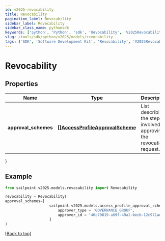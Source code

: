```yaml
---
id: v2025-revocability
title: Revocability
pagination_label: Revocability
sidebar_label: Revocability
sidebar_class_name: pythonsdk
keywords: ['python', 'Python', 'sdk', 'Revocability', 'V2025Revocability']
slug: /tools/sdk/python/v2025/models/revocability
tags: ['SDK', 'Software Development Kit', 'Revocability', 'V2025Revocability']
---
```


# Revocability

## Properties

| Name | Type | Description | Notes |
| --- | --- | --- | --- |
| **approval_schemes** | [**[]AccessProfileApprovalScheme**](access-profile-approval-scheme) | List describing the steps involved in approving the revocation request. | [optional] |

}

## Example

```python
from sailpoint.v2025.models.revocability import Revocability

revocability = Revocability(
approval_schemes=[
                    sailpoint.v2025.models.access_profile_approval_scheme.AccessProfileApprovalScheme(
                        approver_type = 'GOVERNANCE_GROUP',
                        approver_id = '46c79819-a69f-49a2-becb-12c971ae66c6', )
                    ]
)

```

[[Back to top]](#)
